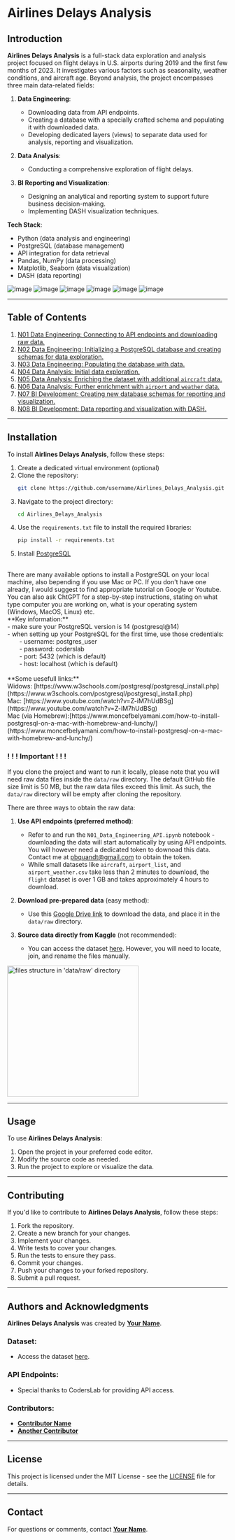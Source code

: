 # Airlines Delays Analysis

## Introduction


**Airlines Delays Analysis** is a full-stack data exploration and analysis project focused on flight delays in U.S. airports during 2019 and the first few months of 2023. It investigates various factors such as seasonality, weather conditions, and aircraft age. Beyond analysis, the project encompasses three main data-related fields:

1. **Data Engineering**:

   - Downloading data from API endpoints.
   - Creating a database with a specially crafted schema and populating it with downloaded data.
   - Developing dedicated layers (views) to separate data used for analysis, reporting and visualization.

2. **Data Analysis**:

   - Conducting a comprehensive exploration of flight delays.

3. **BI Reporting and Visualization**:

   - Designing an analytical and reporting system to support future business decision-making.
   - Implementing DASH visualization techniques.



**Tech Stack**:

- Python (data analysis and engineering)
- PostgreSQL (database management)
- API integration for data retrieval
- Pandas, NumPy (data processing)
- Matplotlib, Seaborn (data visualization)
- DASH (data reporting)

![image](https://img.shields.io/badge/Python-FFD43B?style=for-the-badge&logo=python&logoColor=blue)
![image](https://img.shields.io/badge/PostgreSQL-316192?style=for-the-badge&logo=postgresql&logoColor=white)
![image](https://img.shields.io/badge/Jupyter-F37626.svg?&style=for-the-badge&logo=Jupyter&logoColor=white)
![image](https://img.shields.io/badge/Pandas-2C2D72?style=for-the-badge&logo=pandas&logoColor=white)
![image](https://img.shields.io/badge/Plotly-239120?style=for-the-badge&logo=plotly&logoColor=white)
![image](https://img.shields.io/badge/Numpy-777BB4?style=for-the-badge&logo=numpy&logoColor=white)

---

## Table of Contents

1. [N01 Data Engineering: Connecting to API endpoints and downloading raw data.](https://github.com/piotrquandt/Airlines_Delays_Analysis/blob/master/N01_Data_Engineering_API.ipynb)
2. [N02 Data Engineering: Initializing a PostgreSQL database and creating schemas for data exploration.](https://github.com/piotrquandt/Airlines_Delays_Analysis/blob/master/N02_Data_Engineering_Initiating_Database.ipynb)
3. [N03 Data Engineering: Populating the database with data.](https://github.com/piotrquandt/Airlines_Delays_Analysis/blob/master/N03_Data_Engineering_Populating_Database.ipynb)
4. [N04 Data Analysis: Initial data exploration.](https://github.com/piotrquandt/Airlines_Delays_Analysis/blob/master/N04_Data_Analysis_p1.ipynb)
5. [N05 Data Analysis: Enriching the dataset with additional `aircraft` data.](https://github.com/piotrquandt/Airlines_Delays_Analysis/blob/master/N05_Data_Analysis_p2.ipynb)
6. [N06 Data Analysis: Further enrichment with `airport` and `weather` data.](https://github.com/piotrquandt/Airlines_Delays_Analysis/blob/master/N06_Data_Analysis_p3.ipynb)
7. [N07 BI Development: Creating new database schemas for reporting and visualization.](https://github.com/piotrquandt/Airlines_Delays_Analysis/blob/master/N07_BI_Development_Building_Reporting_Schema.ipynb)
8. [N08 BI Development: Data reporting and visualization with DASH.](https://github.com/piotrquandt/Airlines_Delays_Analysis/blob/master/N08_BI_Development_Data_Reporting_And_Visualisation.ipynb)

---

## Installation

To install **Airlines Delays Analysis**, follow these steps:

1. Create a dedicated virtual environment (optional)
2. Clone the repository:
   ```bash
   git clone https://github.com/username/Airlines_Delays_Analysis.git
   ```
3. Navigate to the project directory:
   ```bash
   cd Airlines_Delays_Analysis
   ```
4. Use the `requirements.txt` file to install the required libraries:
   ```bash
   pip install -r requirements.txt
   ```
5. Install [PostgreSQL](https://www.postgresql.org/)
<br>
There are many available options to install a PostgreSQL on your local machine, also bepending if you use Mac or PC. 
If you don't have one already, I would suggest to find appropriate tutorial on Google or Youtube. You can also ask ChtGPT for a step-by-step instructions,
stating on what type computer you are working on, what is your operating system (Windows, MacOS, Linux) etc.  
<br> **Key information:**
<br> - make sure your PostgreSQL version is 14 (postgresql@14)
<br> - when setting up your PostgreSQL for the first time, use those credentials:
<br> &nbsp;&nbsp;&nbsp;&nbsp;&nbsp;&nbsp; - username: postgres_user
<br> &nbsp;&nbsp;&nbsp;&nbsp;&nbsp;&nbsp; - password: coderslab
<br> &nbsp;&nbsp;&nbsp;&nbsp;&nbsp;&nbsp; - port: 5432 (which is default)
<br> &nbsp;&nbsp;&nbsp;&nbsp;&nbsp;&nbsp; - host: localhost (which is default)
<br>
<br>
**Some uesefull links:**
<br>Widows: [https://www.w3schools.com/postgresql/postgresql_install.php](https://www.w3schools.com/postgresql/postgresql_install.php)
<br>Mac: [https://www.youtube.com/watch?v=Z-iM7hUdBSg](https://www.youtube.com/watch?v=Z-iM7hUdBSg)
<br> Mac (via Homebrew):[https://www.moncefbelyamani.com/how-to-install-postgresql-on-a-mac-with-homebrew-and-lunchy/](https://www.moncefbelyamani.com/how-to-install-postgresql-on-a-mac-with-homebrew-and-lunchy/)


### ! ! ! Important ! ! !

If you clone the project and want to run it locally, please note that you will need raw data files 
inside the `data/raw` directory. The default GitHub file size limit is 50 MB, but the raw data files exceed this limit. As such, the `data/raw` directory will be empty after cloning the repository.

There are three ways to obtain the raw data:

1. **Use API endpoints (preferred method)**:

   - Refer to and run the `N01_Data_Engineering_API.ipynb` notebook - downloading the data will start automatically by using API endpoints.
 You will however need a dedicated token to downoad this data. Contact me at [pbquandt@gmail.com](mailto\:pbquandt@gmail.com) to obtain the token.
   - While small datasets like `aircraft`, `airport_list`, and `airport_weather.csv` take less than 2 minutes to download, the `flight` dataset is over 1 GB and takes approximately 4 hours to download.

2. **Download pre-prepared data** (easy method):

   - Use this [Google Drive link](#) to download the data, and place it in the `data/raw` directory.

3. **Source data directly from Kaggle** (not recommended):

   - You can access the dataset [here](https://www.kaggle.com/datasets/threnjen/2019-airline-delays-and-cancellations). However, you will need to locate, join, and rename the files manually.

   
<img src="https://github.com/piotrquandt/Airlines_Delays_Analysis/blob/master/readme_img/raw_dir.png" alt="files structure in 'data/raw' directory" width="300"/>

---
## Usage

To use **Airlines Delays Analysis**:

1. Open the project in your preferred code editor.
2. Modify the source code as needed.
3. Run the project to explore or visualize the data.

---

## Contributing

If you'd like to contribute to **Airlines Delays Analysis**, follow these steps:

1. Fork the repository.
2. Create a new branch for your changes.
3. Implement your changes.
4. Write tests to cover your changes.
5. Run the tests to ensure they pass.
6. Commit your changes.
7. Push your changes to your forked repository.
8. Submit a pull request.

--- 

## Authors and Acknowledgments

**Airlines Delays Analysis** was created by [**Your Name**](https://github.com/username).

### Dataset:

- Access the dataset [here](https://www.kaggle.com/datasets/threnjen/2019-airline-delays-and-cancellations).

### API Endpoints:

- Special thanks to CodersLab for providing API access.

### Contributors:

- [**Contributor Name**](https://github.com/contributor-name)
- [**Another Contributor**](https://github.com/another-contributor)

--- 

## License
This project is licensed under the MIT License - see the [LICENSE](LICENSE) file for details.

--- 

## Contact

For questions or comments, contact [**Your Name**](mailto\:you@example.com).

